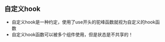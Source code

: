 ## 自定义hook
* 自定义hook是一种约定，使用了use开头的驼峰函数就视为自定义的hook函数
* 自定义hook函数可以被多个组件使用，但是状态是不共享的！
```javascript

```
